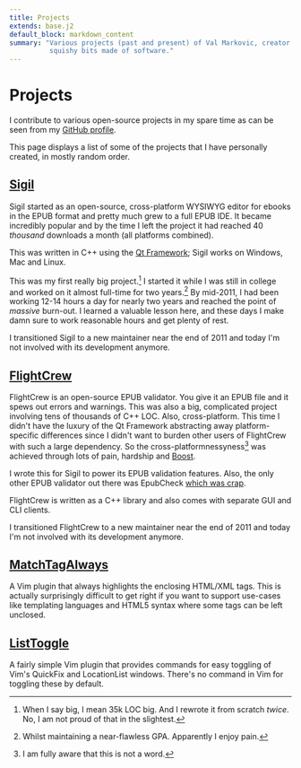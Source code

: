 ```yaml
---
title: Projects
extends: base.j2
default_block: markdown_content
summary: "Various projects (past and present) of Val Markovic, creator of
          squishy bits made of software."
---
```


Projects
========

I contribute to various open-source projects in my spare time as can be seen
from my [GitHub profile][ghprof].

This page displays a list of some of the projects that I have personally
created, in mostly random order.

[Sigil][sigil]
--------------

Sigil started as an open-source, cross-platform WYSIWYG editor for ebooks in the
EPUB format and pretty much grew to a full EPUB IDE. It became incredibly
popular and by the time I left the project it had reached 40 _thousand_
downloads a month (all platforms combined).

This was written in C++ using the [Qt Framework][qt]; Sigil works on Windows,
Mac and Linux.

This was my first really big project.[^big] I started it while I was still in
college and worked on it almost full-time for two years.[^gpa] By mid-2011, I
had been working 12-14 hours a day for nearly two years and reached the point of
_massive_ burn-out. I learned a valuable lesson here, and these days I make damn
sure to work reasonable hours and get plenty of rest.

I transitioned Sigil to a new maintainer near the end of 2011 and today I'm not
involved with its development anymore.

[^big]: When I say big, I mean 35k LOC big. And I rewrote it from scratch _twice_.
No, I am not proud of that in the slightest.
[^gpa]: Whilst maintaining a near-flawless GPA. Apparently I enjoy pain.


[FlightCrew][flightcrew]
------------------------

FlightCrew is an open-source EPUB validator. You give it an EPUB file and it
spews out errors and warnings. This was also a big, complicated project
involving tens of thousands of C++ LOC. Also, cross-platform. This time I didn't
have the luxury of the Qt Framework abstracting away platform-specific
differences since I didn't want to burden other users of FlightCrew with such a
large dependency. So the cross-platformnessyness[^word] was achieved through
lots of pain, hardship and [Boost][boost].

[^word]: I am fully aware that this is not a word.

I wrote this for Sigil to power its EPUB validation features.
Also, the only other EPUB validator out there was EpubCheck [which was
crap][crap].

FlightCrew is written as a C++ library and also comes with separate GUI and CLI
clients.

I transitioned FlightCrew to a new maintainer near the end of 2011 and today I'm not
involved with its development anymore.

[MatchTagAlways][mta]
--------------------

A Vim plugin that always highlights the enclosing HTML/XML tags. This is
actually surprisingly difficult to get right if you want to support use-cases
like templating languages and HTML5 syntax where some tags can be left unclosed.

[ListToggle][lt]
-----------------

A fairly simple Vim plugin that provides commands for easy toggling of Vim's
QuickFix and LocationList windows. There's no command in Vim for toggling these
by default.

[ghprof]: https://github.com/Valloric
[mta]: http://valloric.github.com/MatchTagAlways
[lt]: https://github.com/Valloric/ListToggle
[sigil]: http://code.google.com/p/sigil/
[qt]: http://qt.nokia.com/
[flightcrew]: http://code.google.com/p/flightcrew/
[crap]: http://sigildev.blogspot.com/2010/10/introducing-flightcrew-epub-validator.html
[boost]: http://www.boost.org/
